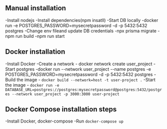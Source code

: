 ## Manual installation
  -Install nodejs
  -Install dependencies(npm insatll)
  -Start DB locally
   -docker run -e POSTGRES_PASSWORD=mysecretpassword -d -p 5432:5432 postgres
  -Change env fileand update DB credentials
  -npx prisma migrate
  -npm run build
  -npm run start

## Docker installation
 -Install Docker
 -Create a network - docker network create user_project
 -Start postgres 
   -docker run --network user_project --name postgres -e POSTGRES_PASSWORD=mysecretpassword -d -p 5432:5432 postgres
 -Build the image - `docker build --network=host -t user-project .`
 -Start the image - `docker run -e DATABASE_URL=postgres://postgres:mysecretpassword@postgres:5432/postgres --network user_project -p 3000:3000 user-project`

## Docker Compose installation steps
 -Install Docker, docker-compose
 -Run `docker-compose up`